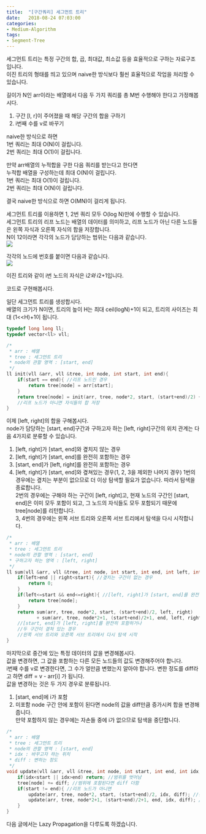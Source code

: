 ```yaml
---
title:  "[구간쿼리] 세그먼트 트리"
date:   2018-08-24 07:03:00
categories:
- Medium-Algorithm
tags:
- Segment-Tree
---
```


세그먼트 트리는 특정 구간의 합, 곱, 최대값, 최소값 등을 효율적으로 구하는 자료구조입니다.<br>
이진 트리의 형태를 띄고 있으며 naive한 방식보다 훨씬 효율적으로 작업을 처리할 수 있습니다.

길이가 N인 arr이라는 배열에서 다음 두 가지 쿼리를 총 M번 수행해야 한다고 가정해봅시다.
1. 구간 [l, r]이 주어졌을 때 해당 구간의 합을 구하기
2. i번째 수를 v로 바꾸기

naive한 방식으로 하면<br>
  1번 쿼리는 최대 O(N)이 걸립니다.<br>
  2번 쿼리는 최대 O(1)이 걸립니다.

만약 arr배열의 누적합을 구한 다음 쿼리를 받는다고 한다면<br>
  누적합 배열을 구성하는데 최대 O(N)이 걸립니다.<br>
  1번 쿼리는 최대 O(1)이 걸립니다.<br>
  2번 쿼리는 최대 O(N)이 걸립니다.<br>

결국 naive한 방식으로 하면 O(MN)이 걸리게 됩니다.

세그먼트 트리를 이용하면 1, 2번 쿼리 모두 O(log N)만에 수행할 수 있습니다.<br>
세그먼트 트리의 리프 노드는 배열의 데이터를 의미하고, 리프 노드가 아닌 다른 노드들은 왼쪽 자식과 오른쪽 자식의 합을 저장합니다.<br>
N이 12이라면 각각의 노드가 담당하는 범위는 다음과 같습니다.<br>
<img src = "https://i.imgur.com/qImFnNA.png">

각각의 노드에 번호를 붙이면 다음과 같습니다.<br>
<img src = "https://i.imgur.com/Cpq0hbv.png">

이진 트리와 같이 i번 노드의 자식은 i*2와 i*2+1입니다.



코드로 구현해봅시다.

일단 세그먼트 트리를 생성합시다.<br>
배열의 크기가 N이면, 트리의 높이 H는 최대 ceil(logN)+1이 되고, 트리의 사이즈는 최대 (1<<H)+1이 됩니다.
```cpp
typedef long long ll;
typedef vector<ll> vll;

/*
 * arr : 배열
 * tree : 세그먼트 트리
 * node의 관할 영역 : [start, end]
 */
ll init(vll &arr, vll &tree, int node, int start, int end){
    if(start == end){ //리프 노드인 경우
        return tree[node] = arr[start];
    }
    return tree[node] = init(arr, tree, node*2, start, (start+end)/2) + init(arr, tree, node*2+1, (start+end)/2+1, end);
    //리프 노드가 아니면 자식들의 합 저장
}
```

이제 [left, right]의 합을 구해봅시다.<br>
node가 담당하는 [start, end]구간과 구하고자 하는 [left, right]구간의 위치 관계는 다음 4가지로 분류할 수 있습니다.<br>
1. [left, right]가 [start, end]와 곂치지 않는 경우
2. [left, right]가 [start, end]를 완전히 포함하는 경우
3. [start, end]가 [left, right]를 완전히 포함하는 경우
4. [left, right]가 [start, end]와 곂쳐있는 경우(1, 2, 3을 제외한 나머지 경우)
1번의 경우에는 곂치는 부분이 없으므로 더 이상 탐색할 필요가 없습니다. 따라서 탐색을 종료합니다.<br>
2번의 경우에는 구해야 하는 구간이 [left, right]고, 현재 노드의 구간인 [start, end]은 이미 모두 포함이 되고, 그 노드의 자식들도 모두 포함되기 때문에 tree[node]를 리턴합니다.<br>
3, 4번의 경우에는 왼쪽 서브 트리와 오른쪽 서브 트리에서 탐색을 다시 시작합니다.
```cpp
/*
 * arr : 배열
 * tree : 세그먼트 트리
 * node의 관할 영역 : [start, end]
 * 구하고자 하는 영역 : [left, right]
 */
ll sum(vll &arr, vll &tree, int node, int start, int end, int left, int right){
    if(left>end || right<start){ //곂치는 구간이 없는 경우
        return 0;
    }
    if(left<=start && end<=right){ //[left, right]가 [start, end]를 완전히 포함하는 경우
        return tree[node];
    }
    return sum(arr, tree, node*2, start, (start+end)/2, left, right)
           + sum(arr, tree, node*2+1, (start+end)/2+1, end, left, right);
    //[start, end]가 [left, right]를 완전히 포함하거나
    //두 구간이 곂쳐 있는 경우
    //왼쪽 서브 트리와 오른쪽 서브 트리에서 다시 탐색 시작
}
```

마지막으로 중간에 있는 특정 데이터의 값을 변경해봅시다.<br>
값을 변경하면, 그 값을 포함하는 다른 모든 노드들의 값도 변경해주어야 합니다.<br>
i번째 수를 v로 변경한다면, 그 수가 얼만큼 변했는지 알아야 합니다. 변한 정도를 diff라고 하면 diff = v - arr[i] 가 됩니다.<br>
값을 변경하는 것은 두 가지 경우로 분류됩니다.
1. [start, end]에 i가 포함
2. 미포함
node 구간 안에 포함이 된다면 node의 값을 diff만큼 증가시켜 합을 변경해줍니다.<br>
만약 포함하지 않는 경우에는 자손들 중에 i가 없으므로 탐색을 중단합니다.
```cpp
/*
 * arr : 배열
 * tree : 세그먼트 트리
 * node의 관할 영역 : [start, end]
 * idx : 바꾸고자 하는 위치
 * diff : 변하는 정도
 */
void update(vll &arr, vll &tree, int node, int start, int end, int idx, ll diff){
    if(idx<start || idx>end) return; //범위를 벗어남
    tree[node] += diff; //범위에 포함된다면 diff 더함
    if(start != end){ //리프 노드가 아니면
        update(arr, tree, node*2, start, (start+end)/2, idx, diff); //왼쪽 자식도 탐색
        update(arr, tree, node*2+1, (start+end)/2+1, end, idx, diff); //오른쪽 자식도 탐색
    }
}
```
다음 글에서는 Lazy Propagation을 다루도록 하겠습니다.
